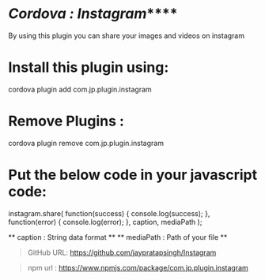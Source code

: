 # *************Cordova : Instagram***************** #

By using this plugin you can share your images and videos on instagram


# Install this plugin using:

cordova plugin add com.jp.plugin.instagram



# Remove Plugins :

cordova plugin remove com.jp.plugin.instagram



# Put the below code in your javascript code: 

instagram.share(
	function(success)
	{
            console.log(success);
        }, 
	function(error)
	{
            console.log(error);
        },
	caption, mediaPath
    );



** caption   :   String data format **
** mediaPath :   Path of your file **



> GitHub URL:   https://github.com/jaypratapsingh/Instagram

> npm url :     https://www.npmjs.com/package/com.jp.plugin.instagram
